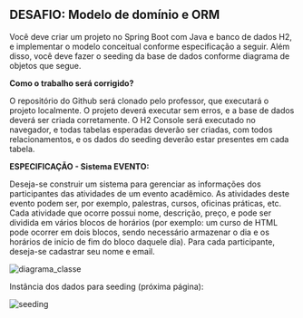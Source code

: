 ## DESAFIO: Modelo de domínio e ORM

<p>Você deve criar um projeto no Spring Boot com Java e banco de dados H2, e implementar o modelo
conceitual conforme especificação a seguir. Além disso, você deve fazer o seeding da base de dados
conforme diagrama de objetos que segue.</p>
<b>Como o trabalho será corrigido?</b>
<p></p>O repositório do Github será clonado pelo professor, que executará o projeto localmente. O projeto
deverá executar sem erros, e a base de dados deverá ser criada corretamente. O H2 Console será
executado no navegador, e todas tabelas esperadas deverão ser criadas, com todos relacionamentos, e
os dados do seeding deverão estar presentes em cada tabela.</p>
<b>ESPECIFICAÇÃO - Sistema EVENTO:</b>
<p>Deseja-se construir um sistema para gerenciar as informações dos participantes das atividades de um
evento acadêmico. As atividades deste evento podem ser, por exemplo, palestras, cursos, oficinas
práticas, etc. Cada atividade que ocorre possui nome, descrição, preço, e pode ser dividida em vários
blocos de horários (por exemplo: um curso de HTML pode ocorrer em dois blocos, sendo necessário
armazenar o dia e os horários de início de fim do bloco daquele dia). Para cada participante, deseja-se
cadastrar seu nome e email.</p>

![diagrama_classe](https://github.com/user-attachments/assets/1a980d24-3d57-41ca-a469-e4f87881db25)

Instância dos dados para seeding (próxima página):

![seeding](https://github.com/user-attachments/assets/42bc7670-7a8f-4fd3-a205-fc6e227d991b)
